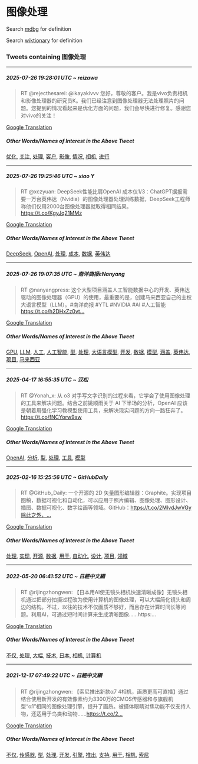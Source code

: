 # 图像处理

Search [mdbg](https://www.mdbg.net/chinese/dictionary?page=worddict&wdrst=0&wdqb=图像处理) for definition

Search [wiktionary](https://en.wiktionary.org/wiki/图像处理) for definition

### Tweets containing 图像处理

___
##### 2025-07-26 19:28:01 UTC ~ reizawa
> RT @rejecthesarei: @ikayakivvv 您好，尊敬的客户。我是vivo负责相机和影像处理器的研究员K。我们已经注意到图像处理器无法处理照片的问题。您提到的情况看起来是优化方面的问题，我们会尽快进行修复。感谢您对vivo的关注！

[Google Translation](https://translate.google.com/?hi=en&tab=TT&sl=zh-CN&tl=en&op=translate&text=RT+%40rejecthesarei%3A+%40ikayakivvv+%E6%82%A8%E5%A5%BD%EF%BC%8C%E5%B0%8A%E6%95%AC%E7%9A%84%E5%AE%A2%E6%88%B7%E3%80%82%E6%88%91%E6%98%AFvivo%E8%B4%9F%E8%B4%A3%E7%9B%B8%E6%9C%BA%E5%92%8C%E5%BD%B1%E5%83%8F%E5%A4%84%E7%90%86%E5%99%A8%E7%9A%84%E7%A0%94%E7%A9%B6%E5%91%98K%E3%80%82%E6%88%91%E4%BB%AC%E5%B7%B2%E7%BB%8F%E6%B3%A8%E6%84%8F%E5%88%B0%E5%9B%BE%E5%83%8F%E5%A4%84%E7%90%86%E5%99%A8%E6%97%A0%E6%B3%95%E5%A4%84%E7%90%86%E7%85%A7%E7%89%87%E7%9A%84%E9%97%AE%E9%A2%98%E3%80%82%E6%82%A8%E6%8F%90%E5%88%B0%E7%9A%84%E6%83%85%E5%86%B5%E7%9C%8B%E8%B5%B7%E6%9D%A5%E6%98%AF%E4%BC%98%E5%8C%96%E6%96%B9%E9%9D%A2%E7%9A%84%E9%97%AE%E9%A2%98%EF%BC%8C%E6%88%91%E4%BB%AC%E4%BC%9A%E5%B0%BD%E5%BF%AB%E8%BF%9B%E8%A1%8C%E4%BF%AE%E5%A4%8D%E3%80%82%E6%84%9F%E8%B0%A2%E6%82%A8%E5%AF%B9vivo%E7%9A%84%E5%85%B3%E6%B3%A8%EF%BC%81)
##### Other Words/Names of Interest in the Above Tweet
[优化](优化.md), [关注](关注.md), [处理](处理.md), [客户](客户.md), [影像](影像.md), [情况](情况.md), [相机](相机.md), [进行](进行.md)
___
##### 2025-07-26 19:25:46 UTC ~ xiao Y
> RT @xczyuan: DeepSeek性能比肩OpenAI 成本仅1/3：ChatGPT据报需要一万台英伟达（Nvidia）的图像处理器处理训练数据，DeepSeek工程师称他们仅用2000台图像处理器就取得相同结果。 https://t.co/KgyJq21MMz

[Google Translation](https://translate.google.com/?hi=en&tab=TT&sl=zh-CN&tl=en&op=translate&text=RT+%40xczyuan%3A+DeepSeek%E6%80%A7%E8%83%BD%E6%AF%94%E8%82%A9OpenAI+%E6%88%90%E6%9C%AC%E4%BB%851%2F3%EF%BC%9AChatGPT%E6%8D%AE%E6%8A%A5%E9%9C%80%E8%A6%81%E4%B8%80%E4%B8%87%E5%8F%B0%E8%8B%B1%E4%BC%9F%E8%BE%BE%EF%BC%88Nvidia%EF%BC%89%E7%9A%84%E5%9B%BE%E5%83%8F%E5%A4%84%E7%90%86%E5%99%A8%E5%A4%84%E7%90%86%E8%AE%AD%E7%BB%83%E6%95%B0%E6%8D%AE%EF%BC%8CDeepSeek%E5%B7%A5%E7%A8%8B%E5%B8%88%E7%A7%B0%E4%BB%96%E4%BB%AC%E4%BB%85%E7%94%A82000%E5%8F%B0%E5%9B%BE%E5%83%8F%E5%A4%84%E7%90%86%E5%99%A8%E5%B0%B1%E5%8F%96%E5%BE%97%E7%9B%B8%E5%90%8C%E7%BB%93%E6%9E%9C%E3%80%82+https%3A%2F%2Ft.co%2FKgyJq21MMz)
##### Other Words/Names of Interest in the Above Tweet
[DeepSeek](DeepSeek.md), [OpenAI](OpenAI.md), [处理](处理.md), [成本](成本.md), [数据](数据.md), [英伟达](英伟达.md)
___
##### 2025-07-26 19:07:35 UTC ~ 南洋商报eNanyang
> RT @nanyangpress: 这个大型项目涵盖人工智能数据中心的开发、英伟达驱动的图像处理器（GPU）的使用，最重要的是，创建马来西亚自己的主权大语言模型（LLM）。#南洋商报 #YTL #NVIDIA #AI #人工智能 https://t.co/h2DHxZz0vt…

[Google Translation](https://translate.google.com/?hi=en&tab=TT&sl=zh-CN&tl=en&op=translate&text=RT+%40nanyangpress%3A+%E8%BF%99%E4%B8%AA%E5%A4%A7%E5%9E%8B%E9%A1%B9%E7%9B%AE%E6%B6%B5%E7%9B%96%E4%BA%BA%E5%B7%A5%E6%99%BA%E8%83%BD%E6%95%B0%E6%8D%AE%E4%B8%AD%E5%BF%83%E7%9A%84%E5%BC%80%E5%8F%91%E3%80%81%E8%8B%B1%E4%BC%9F%E8%BE%BE%E9%A9%B1%E5%8A%A8%E7%9A%84%E5%9B%BE%E5%83%8F%E5%A4%84%E7%90%86%E5%99%A8%EF%BC%88GPU%EF%BC%89%E7%9A%84%E4%BD%BF%E7%94%A8%EF%BC%8C%E6%9C%80%E9%87%8D%E8%A6%81%E7%9A%84%E6%98%AF%EF%BC%8C%E5%88%9B%E5%BB%BA%E9%A9%AC%E6%9D%A5%E8%A5%BF%E4%BA%9A%E8%87%AA%E5%B7%B1%E7%9A%84%E4%B8%BB%E6%9D%83%E5%A4%A7%E8%AF%AD%E8%A8%80%E6%A8%A1%E5%9E%8B%EF%BC%88LLM%EF%BC%89%E3%80%82%23%E5%8D%97%E6%B4%8B%E5%95%86%E6%8A%A5+%23YTL+%23NVIDIA+%23AI+%23%E4%BA%BA%E5%B7%A5%E6%99%BA%E8%83%BD+https%3A%2F%2Ft.co%2Fh2DHxZz0vt%E2%80%A6)
##### Other Words/Names of Interest in the Above Tweet
[GPU](GPU.md), [LLM](LLM.md), [人工](人工.md), [人工智能](人工智能.md), [型](型.md), [处理](处理.md), [大语言模型](大语言模型.md), [开发](开发.md), [数据](数据.md), [模型](模型.md), [涵盖](涵盖.md), [英伟达](英伟达.md), [项目](项目.md), [马来西亚](马来西亚.md)
___
##### 2025-04-17 16:55:35 UTC ~ 汉松
> RT @Yonah_x: 从 o3 对手写文字识别的过程来看，它学会了使用图像处理的工具来解决问题。结合之前姚顺雨关于 AI 下半场的分析，OpenAI 应该是朝着用强化学习教模型使用工具，来解决现实问题的方向一路狂奔了。 https://t.co/fNCYorw9aw

[Google Translation](https://translate.google.com/?hi=en&tab=TT&sl=zh-CN&tl=en&op=translate&text=RT+%40Yonah_x%3A+%E4%BB%8E+o3+%E5%AF%B9%E6%89%8B%E5%86%99%E6%96%87%E5%AD%97%E8%AF%86%E5%88%AB%E7%9A%84%E8%BF%87%E7%A8%8B%E6%9D%A5%E7%9C%8B%EF%BC%8C%E5%AE%83%E5%AD%A6%E4%BC%9A%E4%BA%86%E4%BD%BF%E7%94%A8%E5%9B%BE%E5%83%8F%E5%A4%84%E7%90%86%E7%9A%84%E5%B7%A5%E5%85%B7%E6%9D%A5%E8%A7%A3%E5%86%B3%E9%97%AE%E9%A2%98%E3%80%82%E7%BB%93%E5%90%88%E4%B9%8B%E5%89%8D%E5%A7%9A%E9%A1%BA%E9%9B%A8%E5%85%B3%E4%BA%8E+AI+%E4%B8%8B%E5%8D%8A%E5%9C%BA%E7%9A%84%E5%88%86%E6%9E%90%EF%BC%8COpenAI+%E5%BA%94%E8%AF%A5%E6%98%AF%E6%9C%9D%E7%9D%80%E7%94%A8%E5%BC%BA%E5%8C%96%E5%AD%A6%E4%B9%A0%E6%95%99%E6%A8%A1%E5%9E%8B%E4%BD%BF%E7%94%A8%E5%B7%A5%E5%85%B7%EF%BC%8C%E6%9D%A5%E8%A7%A3%E5%86%B3%E7%8E%B0%E5%AE%9E%E9%97%AE%E9%A2%98%E7%9A%84%E6%96%B9%E5%90%91%E4%B8%80%E8%B7%AF%E7%8B%82%E5%A5%94%E4%BA%86%E3%80%82+https%3A%2F%2Ft.co%2FfNCYorw9aw)
##### Other Words/Names of Interest in the Above Tweet
[OpenAI](OpenAI.md), [分析](分析.md), [型](型.md), [处理](处理.md), [工具](工具.md), [模型](模型.md)
___
##### 2025-02-16 15:25:56 UTC ~ GitHubDaily
> RT @GitHub_Daily: 一个开源的 2D 矢量图形编辑器：Graphite。实现项目图稿，数据可视化和自动化，可以应用于照片编辑、图像处理、图形设计、插图、数据可视化、数字绘画等领域。GitHub：https://t.co/2MlvdJwVGy除此之外，…

[Google Translation](https://translate.google.com/?hi=en&tab=TT&sl=zh-CN&tl=en&op=translate&text=RT+%40GitHub_Daily%3A+%E4%B8%80%E4%B8%AA%E5%BC%80%E6%BA%90%E7%9A%84+2D+%E7%9F%A2%E9%87%8F%E5%9B%BE%E5%BD%A2%E7%BC%96%E8%BE%91%E5%99%A8%EF%BC%9AGraphite%E3%80%82%E5%AE%9E%E7%8E%B0%E9%A1%B9%E7%9B%AE%E5%9B%BE%E7%A8%BF%EF%BC%8C%E6%95%B0%E6%8D%AE%E5%8F%AF%E8%A7%86%E5%8C%96%E5%92%8C%E8%87%AA%E5%8A%A8%E5%8C%96%EF%BC%8C%E5%8F%AF%E4%BB%A5%E5%BA%94%E7%94%A8%E4%BA%8E%E7%85%A7%E7%89%87%E7%BC%96%E8%BE%91%E3%80%81%E5%9B%BE%E5%83%8F%E5%A4%84%E7%90%86%E3%80%81%E5%9B%BE%E5%BD%A2%E8%AE%BE%E8%AE%A1%E3%80%81%E6%8F%92%E5%9B%BE%E3%80%81%E6%95%B0%E6%8D%AE%E5%8F%AF%E8%A7%86%E5%8C%96%E3%80%81%E6%95%B0%E5%AD%97%E7%BB%98%E7%94%BB%E7%AD%89%E9%A2%86%E5%9F%9F%E3%80%82GitHub%EF%BC%9Ahttps%3A%2F%2Ft.co%2F2MlvdJwVGy%E9%99%A4%E6%AD%A4%E4%B9%8B%E5%A4%96%EF%BC%8C%E2%80%A6)
##### Other Words/Names of Interest in the Above Tweet
[处理](处理.md), [实现](实现.md), [开源](开源.md), [数据](数据.md), [用于](用于.md), [自动化](自动化.md), [设计](设计.md), [项目](项目.md), [领域](领域.md)
___
##### 2022-05-20 06:41:52 UTC ~ 日經中文網
> RT @rijingzhongwen: 【日本用AI使无镜头相机快速清晰成像】无镜头相机通过把部分拍摄过程改为使用计算机的图像处理，可以大幅简化镜头和周边的结构。不过，以往的技术不仅画质不够好，而且存在计算时间长等问题。利用AI，可通过短时间计算来生成清晰图像……https:…

[Google Translation](https://translate.google.com/?hi=en&tab=TT&sl=zh-CN&tl=en&op=translate&text=RT+%40rijingzhongwen%3A+%E3%80%90%E6%97%A5%E6%9C%AC%E7%94%A8AI%E4%BD%BF%E6%97%A0%E9%95%9C%E5%A4%B4%E7%9B%B8%E6%9C%BA%E5%BF%AB%E9%80%9F%E6%B8%85%E6%99%B0%E6%88%90%E5%83%8F%E3%80%91%E6%97%A0%E9%95%9C%E5%A4%B4%E7%9B%B8%E6%9C%BA%E9%80%9A%E8%BF%87%E6%8A%8A%E9%83%A8%E5%88%86%E6%8B%8D%E6%91%84%E8%BF%87%E7%A8%8B%E6%94%B9%E4%B8%BA%E4%BD%BF%E7%94%A8%E8%AE%A1%E7%AE%97%E6%9C%BA%E7%9A%84%E5%9B%BE%E5%83%8F%E5%A4%84%E7%90%86%EF%BC%8C%E5%8F%AF%E4%BB%A5%E5%A4%A7%E5%B9%85%E7%AE%80%E5%8C%96%E9%95%9C%E5%A4%B4%E5%92%8C%E5%91%A8%E8%BE%B9%E7%9A%84%E7%BB%93%E6%9E%84%E3%80%82%E4%B8%8D%E8%BF%87%EF%BC%8C%E4%BB%A5%E5%BE%80%E7%9A%84%E6%8A%80%E6%9C%AF%E4%B8%8D%E4%BB%85%E7%94%BB%E8%B4%A8%E4%B8%8D%E5%A4%9F%E5%A5%BD%EF%BC%8C%E8%80%8C%E4%B8%94%E5%AD%98%E5%9C%A8%E8%AE%A1%E7%AE%97%E6%97%B6%E9%97%B4%E9%95%BF%E7%AD%89%E9%97%AE%E9%A2%98%E3%80%82%E5%88%A9%E7%94%A8AI%EF%BC%8C%E5%8F%AF%E9%80%9A%E8%BF%87%E7%9F%AD%E6%97%B6%E9%97%B4%E8%AE%A1%E7%AE%97%E6%9D%A5%E7%94%9F%E6%88%90%E6%B8%85%E6%99%B0%E5%9B%BE%E5%83%8F%E2%80%A6%E2%80%A6https%3A%E2%80%A6)
##### Other Words/Names of Interest in the Above Tweet
[不仅](不仅.md), [处理](处理.md), [大幅](大幅.md), [技术](技术.md), [日本](日本.md), [相机](相机.md), [计算机](计算机.md)
___
##### 2021-12-17 07:49:22 UTC ~ 日經中文網
> RT @rijingzhongwen: 【索尼推出新款α7 4相机，画质更高可直播】通过结合使用新开发的有效像素约为3300万的CMOS传感器和与旗舰机型“α1”相同的图像处理引擎，提升了画质。被摄体眼睛对焦功能不仅支持人物，还适用于鸟类和动物……https://t.co/2…

[Google Translation](https://translate.google.com/?hi=en&tab=TT&sl=zh-CN&tl=en&op=translate&text=RT+%40rijingzhongwen%3A+%E3%80%90%E7%B4%A2%E5%B0%BC%E6%8E%A8%E5%87%BA%E6%96%B0%E6%AC%BE%CE%B17+4%E7%9B%B8%E6%9C%BA%EF%BC%8C%E7%94%BB%E8%B4%A8%E6%9B%B4%E9%AB%98%E5%8F%AF%E7%9B%B4%E6%92%AD%E3%80%91%E9%80%9A%E8%BF%87%E7%BB%93%E5%90%88%E4%BD%BF%E7%94%A8%E6%96%B0%E5%BC%80%E5%8F%91%E7%9A%84%E6%9C%89%E6%95%88%E5%83%8F%E7%B4%A0%E7%BA%A6%E4%B8%BA3300%E4%B8%87%E7%9A%84CMOS%E4%BC%A0%E6%84%9F%E5%99%A8%E5%92%8C%E4%B8%8E%E6%97%97%E8%88%B0%E6%9C%BA%E5%9E%8B%E2%80%9C%CE%B11%E2%80%9D%E7%9B%B8%E5%90%8C%E7%9A%84%E5%9B%BE%E5%83%8F%E5%A4%84%E7%90%86%E5%BC%95%E6%93%8E%EF%BC%8C%E6%8F%90%E5%8D%87%E4%BA%86%E7%94%BB%E8%B4%A8%E3%80%82%E8%A2%AB%E6%91%84%E4%BD%93%E7%9C%BC%E7%9D%9B%E5%AF%B9%E7%84%A6%E5%8A%9F%E8%83%BD%E4%B8%8D%E4%BB%85%E6%94%AF%E6%8C%81%E4%BA%BA%E7%89%A9%EF%BC%8C%E8%BF%98%E9%80%82%E7%94%A8%E4%BA%8E%E9%B8%9F%E7%B1%BB%E5%92%8C%E5%8A%A8%E7%89%A9%E2%80%A6%E2%80%A6https%3A%2F%2Ft.co%2F2%E2%80%A6)
##### Other Words/Names of Interest in the Above Tweet
[不仅](不仅.md), [传感器](传感器.md), [型](型.md), [处理](处理.md), [开发](开发.md), [引擎](引擎.md), [推出](推出.md), [支持](支持.md), [用于](用于.md), [相机](相机.md), [索尼](索尼.md)
